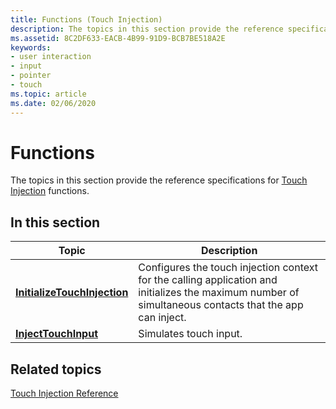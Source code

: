 ```yaml
---
title: Functions (Touch Injection)
description: The topics in this section provide the reference specifications for Touch Injection functions.
ms.assetid: 8C2DF633-EACB-4B99-91D9-BCB7BE518A2E
keywords:
- user interaction
- input
- pointer
- touch
ms.topic: article
ms.date: 02/06/2020
---
```


# Functions

The topics in this section provide the reference specifications for [Touch Injection](touch-injection-portal.md) functions.

## In this section

| Topic | Description |
|---|---|
| [**InitializeTouchInjection**](/windows/win32/api/winuser/nf-winuser-initializetouchinjection)<br/> | Configures the touch injection context for the calling application and initializes the maximum number of simultaneous contacts that the app can inject.<br/> |
| [**InjectTouchInput**](/windows/win32/api/winuser/nf-winuser-injecttouchinput)<br/>                 | Simulates touch input.<br/> |

## Related topics

[Touch Injection Reference](touch-injection-reference.md)
